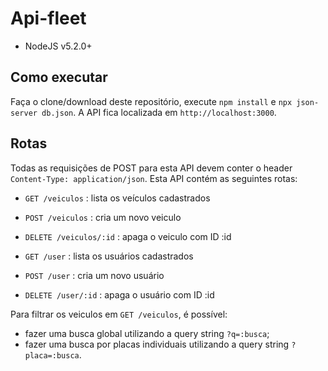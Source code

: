 # Api-fleet

- NodeJS v5.2.0+

## Como executar

Faça o clone/download deste repositório, execute `npm install` e `npx json-server db.json`. A API fica localizada em `http://localhost:3000`.

## Rotas

Todas as requisições de POST para esta API devem conter o header `Content-Type: application/json`.
Esta API contém as seguintes rotas:

- `GET /veiculos` : lista os veículos cadastrados
- `POST /veiculos` : cria um novo veiculo
- `DELETE /veiculos/:id` : apaga o veiculo com ID :id

- `GET /user` : lista os usuários cadastrados
- `POST /user` : cria um novo usuário
- `DELETE /user/:id` : apaga o usuário com ID :id

Para filtrar os veiculos em `GET /veiculos`, é possível:

- fazer uma busca global utilizando a query string `?q=:busca`;
- fazer uma busca por placas individuais utilizando a query string `?placa=:busca`.
